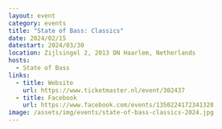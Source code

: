 ```yaml
---
layout: event
category: events
title: "State of Bass: Classics"
date: 2024/02/15
datestart: 2024/03/30
location: Zijlsingel 2, 2013 DN Haarlem, Netherlands
hosts:
  - State of Bass
links:
  - title: Website
    url: https://www.ticketmaster.nl/event/302437
  - title: Facebook
    url: https://www.facebook.com/events/1350224172341328
image: /assets/img/events/state-of-bass-classics-2024.jpg
---
```

